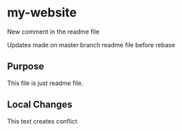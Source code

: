 # my-website
New comment in the readme file

Updates made on master branch readme file before rebase

## Purpose
This file is just readme file.

## Local Changes
This text creates conflict